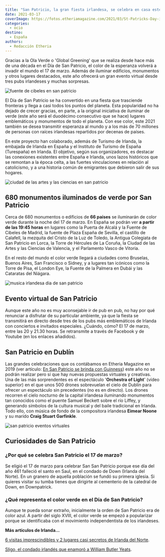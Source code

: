 ```yaml
---
title: "San Patricio, la gran fiesta irlandesa, se celebra en casa este año"
date: 2021-03-17
coverImage: https://fotos.etheriamagazine.com/2021/03/St-Patricks-Day-irlanda.jpg
categories: 
  - ocio
destino: 
  - España
authors: 
  - Redacción Etheria
---
```


Gracias a la Ola Verde o 'Global Greening' que se realiza desde hace más de una década 
en el Día de San Patricio, el color de la esperanza volverá a invadir el mundo el 17 de 
marzo. Además de iluminar edificios, monumentos y otros lugares destacados, este año 
ofrecerá un gran evento virtual desde tres pubs irlandeses y muchas sorpresas. 

![fuente de cibeles en san patricio](https://fotos.etheriamagazine.com/2021/03/Fuente-de-Cibeles-san-patricio.jpg "Fuente de Cibeles (Madrid) iluminada en San Patricio.")

El Día de San Patricio se ha convertido en una fiesta que trasciende fronteras y llega a 
casi todos los puntos del planeta. Esta popularidad no ha dejado de crecer gracias, en 
parte, a la original iniciativa de iluminar de verde (este año será el duodécimo 
consecutivo que se hace) lugares emblemáticos y monumentos de todo el planeta. Con ese 
color, este 2021 también se desea transmitir esperanza al mundo y a los más de 70 
millones de personas con raíces irlandesas repartidos por decenas de países. 

En este proyecto han colaborado, además de Turismo de Irlanda, la embajada de Irlanda en 
España y el Instituto de Turismo de España (Turespaña) en Irlanda. El objetivo, según 
sus organizadores, es destacar las conexiones existentes entre España e Irlanda, unos 
lazos históricos que se remontan a la época celta, a las fuertes vinculaciones en 
relación al catolicismo, y a una historia común de emigrantes que debieron salir de sus 
hogares. 

![ciudad de las artes y las ciencias en san patricio](https://fotos.etheriamagazine.com/2021/03/Ciudad-de-las-Artes-y-las-Ciencias-san-patricio.jpg "Ciudad de las Artes y las Ciencias (Valencia) en San Patricio.")

## 680 monumentos iluminados de verde por San Patricio

Cerca de 680 monumentos o edificios de **66 países** se iluminarán de color verde 
durante la noche del 17 de marzo. En España se podrán ver **a partir de las 19:45 
horas** en lugares como la Puerta de Alcalá y la Fuente de Cibeles de Madrid, la fuente 
de Plaza España de Sevilla, el castillo de Calafell, la mezquita del Cristo de la Luz de 
Toledo, la Antigua Colegiata de San Patricio en Lorca, la Torre de Hércules de La 
Coruña, la Ciudad de las Artes y las Ciencias de Valencia, y el Parlamento Vasco de 
Vitoria. 

En el resto del mundo el color verde llegará a ciudades como Bruselas, Buenos Aires, San 
Francisco o Sidney, y a lugares tan icónicos como la Torre de Pisa, el London Eye, la 
Fuente de la Palmera en Dubái y las Cataratas del Niágara. 

![musica irlandesa dia de san patricio](https://fotos.etheriamagazine.com/2021/03/St-Patricks-Day-irlanda.jpg "La música y los bailes tradicionales son parte esencial de San Patricio.")

## Evento virtual de San Patricio

Aunque este año no es muy aconsejable ir de pub en pub, no hay por qué renunciar a 
disfrutar de su particular ambiente, ya que la fiesta se transmitirá en directo desde 
tres de los pubs más emblemáticos de Irlanda con conciertos e invitados especiales. 
¿Cuándo, cómo? El 17 de marzo, entre las 20 y 21.30 horas. Se retransmite a través de 
Facebook y de Youtube (en los enlaces añadidos). 

## San Patricio en Dublín

Las grandes celebraciones que os contábamos en Etheria Magazine en 2019 (ver artículo: [En 
San Patricio se brinda con 
Guinness](https://etheriamagazine.com/2019/03/04/celebrar-san-patricio-dublin/)) este 
año no se podrán realizar pero sí que hay nuevas propuestas virtuales y creativas. Una 
de las más sorprendentes es el espectáculo '**Orchestra of Light**' (vídeo superior) en 
el que unos 500 drones sobrevuelan el cielo de Dublín para ofrecer un espectáculo sin 
precedentes (no es en directo). Los drones recorren el cielo nocturno de la capital 
irlandesa iluminando monumentos tan conocidos como el puente Samuel Beckett sobre el río 
Liffey, y generando símbolos de la cultura musical y del baile tradicional en Irlanda. 
Todo ello, con música de fondo de la compositora irlandesa **Eimear Noone** y su marido 
**Craig Stuart Garfinkle**. 

![san patricio eventos virtuales](https://fotos.etheriamagazine.com/2021/03/san-patricio-virtual.jpg "Este 2021 San Patricio se celebra en casa. © Adam Weldon")

## Curiosidades de San Patricio

### ¿Por qué se celebra San Patricio el 17 de marzo?

Se eligió el 17 de marzo para celebrar San San Patricio porque ese día del año 461 
falleció el santo en Saul, en el condado de Down (Irlanda del Norte). En un granero de 
aquella población se fundó su primera iglesia. Si quieres visitar su tumba tienes que 
dirigirte al cementerio de la catedral de Down, en Downpatrick. 

### ¿Qué representa el color verde en el Día de San Patricio?

Aunque te pueda sonar extraño, inicialmente la orden de San Patricio era de color azul. 
A partir del siglo XVIII, el color verde se empezó a popularizar porque se identificaba 
con el movimiento independentista de los irlandeses. 

**Más artículos de Irlanda...** 

[6 visitas imprescindibles y 2 lugares casi secretos de Irlanda del 
Norte](https://etheriamagazine.com/2020/08/26/8-visitas-increibles-en-irlanda-del-norte/). 

[Sligo, el condado irlandés que enamoró a William Butler 
Yeats](https://etheriamagazine.com/2020/04/22/viaje-sligo-ruta-yeats-maud-gonne/).
